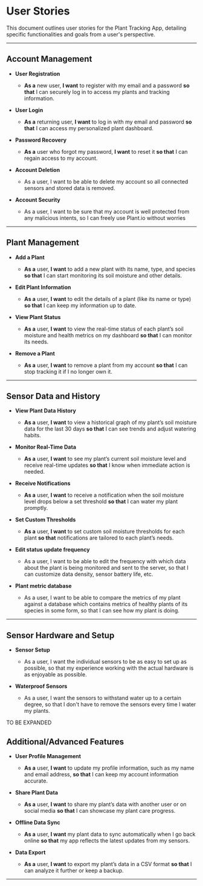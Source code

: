 # User Stories

This document outlines user stories for the Plant Tracking App, detailing specific functionalities and goals from a user's perspective.

---

## Account Management

- **User Registration**
  - **As a** new user, **I want** to register with my email and a password **so that** I can securely log in to access my plants and tracking information.

- **User Login**
  - **As a** returning user, **I want** to log in with my email and password **so that** I can access my personalized plant dashboard.

- **Password Recovery**
  - **As a** user who forgot my password, **I want** to reset it **so that** I can regain access to my account.

- **Account Deletion**
  - As a user, I want to be able to delete my account so all connected sensors and stored data is removed.

- **Account Security**
  - As a user, I want to be sure that my account is well protected from any malicious intents, so I can freely use Plant.io without worries

---

## Plant Management

- **Add a Plant**
  - **As a** user, **I want** to add a new plant with its name, type, and species **so that** I can start monitoring its soil moisture and other details.

- **Edit Plant Information**
  - **As a** user, **I want** to edit the details of a plant (like its name or type) **so that** I can keep my information up to date.

- **View Plant Status**
  - **As a** user, **I want** to view the real-time status of each plant’s soil moisture and health metrics on my dashboard **so that** I can monitor its needs.

- **Remove a Plant**
  - **As a** user, **I want** to remove a plant from my account **so that** I can stop tracking it if I no longer own it.

---

## Sensor Data and History

- **View Plant Data History**
  - **As a** user, **I want** to view a historical graph of my plant’s soil moisture data for the last 30 days **so that** I can see trends and adjust watering habits.

- **Monitor Real-Time Data**
  - **As a** user, **I want** to see my plant’s current soil moisture level and receive real-time updates **so that** I know when immediate action is needed.

- **Receive Notifications**
  - **As a** user, **I want** to receive a notification when the soil moisture level drops below a set threshold **so that** I can water my plant promptly.

- **Set Custom Thresholds**
  - **As a** user, **I want** to set custom soil moisture thresholds for each plant **so that** notifications are tailored to each plant’s needs.

- **Edit status update frequency**
  - As a user, I want to be able to edit the frequency with which data about the plant is being monitored and sent to the server, so that I can customize data density, sensor battery life, etc.

- **Plant metric database**
  - As a user, I want to be able to compare the metrics of my plant against a database which contains metrics of healthy plants of its species in some form, so that I can see how my plant is doing.

---

## Sensor Hardware and Setup

- **Sensor Setup**
  - As a user, I want the individual sensors to be as easy to set up as possible, so that my experience working with the actual hardware is as enjoyable as possible.

- **Waterproof Sensors**
  - As a user, I want the sensors to withstand water up to a certain degree, so that I don't have to remove the sensors every time I water my plants.

TO BE EXPANDED

## Additional/Advanced Features

- **User Profile Management**
  - **As a** user, **I want** to update my profile information, such as my name and email address, **so that** I can keep my account information accurate.

- **Share Plant Data**
  - **As a** user, **I want** to share my plant’s data with another user or on social media **so that** I can showcase my plant care progress.

- **Offline Data Sync**
  - **As a** user, **I want** my plant data to sync automatically when I go back online **so that** my app reflects the latest updates from my sensors.

- **Data Export**
  - **As a** user, **I want** to export my plant’s data in a CSV format **so that** I can analyze it further or keep a backup.

---
